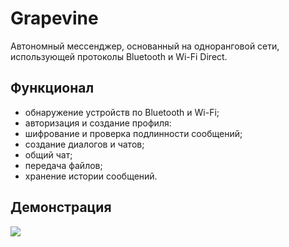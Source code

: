 # Grapevine

Автономный мессенджер, основанный на одноранговой сети, использующей протоколы Bluetooth и Wi-Fi Direct.

## Функционал
* обнаружение устройств по Bluetooth и Wi-Fi;
* авторизация и создание профиля:
* шифрование и проверка подлинности сообщений;
* создание диалогов и чатов;
* общий чат;
* передача файлов;
* хранение истории сообщений.

## Демонстрация
![](./demo.gif)
